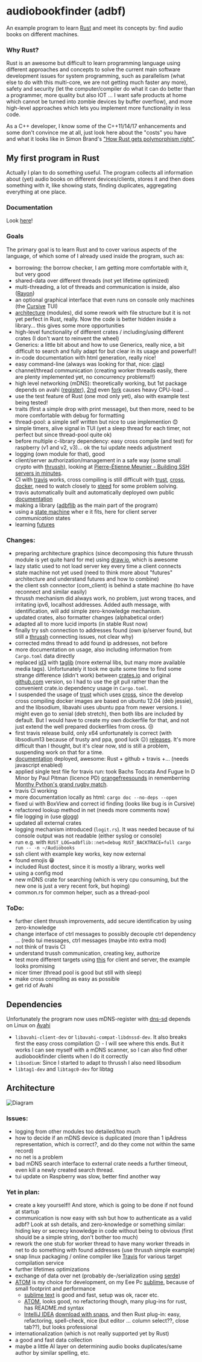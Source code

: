 # audiobookfinder (adbf)
An example program to learn [Rust](https://www.rust-lang.org/) and meet its concepts by: find audio books on different machines.

### Why Rust?
Rust is an awesome but difficult to learn programming language using different approaches and concepts to solve the current main software development issues for system programming, such as parallelism (what else to do with this multi-core, we are not getting much faster any more), safety and security (let the computer/compiler do what it can do better than a programmer, more quality but also IOT ... I want safe products at home which cannot be turned into zombie devices by buffer overflow), and more high-level approaches which lets you implement more functionality in less code.

As a C++ developer, I know some of the C++11/14/17 enhancements and some don't convince me at all, just look here about the "costs" you have and what it looks like in Simon Brand's ["How Rust gets polymorphism right"](https://www.youtube.com/watch?v=VSlBhAOLtFA).

## My first program in Rust
Actually I plan to do something useful. The program collects all information about (yet) audio books on different devices/clients, stores it and then does something with it, like showing stats, finding duplicates, aggregating everything at one place.

### Documentation
Look [here](https://electricherd.github.io/audiobookfinder/audiobookfinder/index.html)!

### Goals
The primary goal is to learn Rust and to cover various aspects of the language, of which some of I already used inside the program, such as:
* borrowing: the borrow checker, I am getting more comfortable with it, but very good
* shared-data over different threads (not yet lifetime optimized)
* multi-threading, a lot of threads and communication is inside, also  ([Rayon](https://github.com/rayon-rs/rayon))
* an optional graphical interface that even runs on console only machines (the [Cursive](https://github.com/gyscos/Cursive) TUI)
* [architecture](#architecture) (modules), did some rework with file structure but it is not yet perfect in Rust, really. Now the code is better hidden inside a library... this gives some more opportunities
* high-level functionality of different crates / including/using different crates (I don't want to reinvent the wheel)
* Generics: a little bit about and how to use Generics, really nice, a bit difficult to search and fully adapt for but clear in its usage and powerful!!
* in-code documentation with html generation, really nice!
* easy command-line (always was looking for that, nice: [clap](https://github.com/kbknapp/clap-rs))
* channel/thread communication (creating worker threads easily, there are plenty implemented yet, no concurrency problems!!)
* high level networking (mDNS): theoretically working, but 1st package depends on avahi ([register](https://github.com/plietar/rust-mdns)), [2nd](https://github.com/dylanmckay/mdns) even [fork](https://github.com/NervosFoundation/rust-mdns-discover) causes heavy CPU-load ...
* use the test feature of Rust (one mod only yet), also with example test being tested!
* traits (first a simple drop with print message), but then more, need to be more comfortable with debug for formatting
* thread-pool: a simple self written but nice to use implemention :blush:
* simple timers, alive signal in TUI (yet a sleep thread for each timer, not perfect but since thread-pool quite ok)
* before multiple c-library dependency: easy cross compile (and test) for raspberry (v1 and v2, v3)... ok the tui update needs adjustment
* logging (own module for that), good
* client/server authorization/management in a safe way (some small crypto with [thrussh](https://pijul.org/thrussh/)), looking at [Pierre-Étienne Meunier - Building SSH servers in minutes](https://www.youtube.com/watch?v=TKQoPQcKKTw).
* CI with [travis](https://travis-ci.org/electricherd/audiobookfinder/) works, cross compiling is still difficult with [trust](https://github.com/japaric/trust), [cross](https://github.com/japaric/cross/), [docker](https://www.docker.com/), need to watch closely to [steed](https://github.com/japaric/steed) for some problem solving.
* travis automatically built and automatically deployed own public [documentation](https://electricherd.github.io/audiobookfinder/audiobookfinder/index.html)
* making a library ([adbflib](https://electricherd.github.io/audiobookfinder/adbflib/index.html) as the main part of the program)
* using a [state machine](https://github.com/fitzgen/state_machine_future) wher
e it fits, here for client server *communication* states
* learning [futures](https://en.wikipedia.org/wiki/Futures_and_promises)

### Changes:
* preparing architecture graphics (since decomposing this future thrussh module is yet quite hard for me) using [draw.io](draw.io), which is awesome
* lazy static used to not load server key every time a client connects
* state machine not yet used (need to think more about "futures" architecture and understand futures and how to combine)
* the client ssh connector (com_client) is behind a state machine (to have reconnect and similar easily)
* thrussh mechanism did always work, no problem, just wrong traces, and irritating ipv6, localhost addresses. Added auth message, with identification, will add simple zero-knowledge mechanism.
* updated crates, also formatter changes (alphabetical order)
* adapted all to more lucid imports (in stable Rust now)
* finally try ssh connection to addresses found (own ip/server found, but still a [thrussh](https://www.google.de/url?q=https://pijul.org/thrussh/&sa=U&ved=0ahUKEwiBmqnl2I7aAhVD0xQKHb2DCV4QFggUMAA&usg=AOvVaw0hRK-lIPzabrl2u5VQj4fj)  connecting issues, not clear why)
* corrected mdns thread to add found ip addresses, not before
* more documentation on usage, also including information from `Cargo.toml` data directly
* replaced [id3](https://github.com/jameshurst/rust-id3) with [taglib](https://github.com/ebassi/taglib-rust/) (more external libs, but many more available media tags). Unfortunately it took me quite some time to find some strange difference (didn't work) between [crates.io](https://crates.io/crates/taglib) and original [github.com](https://github.com/ebassi/taglib-rust/) version, so I had to use the git pull rather than the convenient crate.io dependency usage in `Cargo.toml`.
* I suspended the usage of [trust](https://github.com/japaric/trust) which uses [cross](https://github.com/japaric/cross), since the develop cross compiling docker images are based on ubuntu 12.04 (deb jessie), and the libsodium, libavahi uses ubuntu ppa from newer versions. I might even go to xenial (deb stretch), then both libs are included by default. But I would have to create my own dockerfile for that, and not just extend the well prepared dockerfiles from cross. :unamused:
* first travis release build, only x64 unfortunately is correct (with libsodium13 because of trusty and ppa, good luck :expressionless:) [releases](https://github.com/electricherd/audiobookfinder/releases). It's more difficult than I thought, but it's clear now, std is still a problem, suspending work on that for a time.
* [documentation](https://electricherd.github.io/audiobookfinder/audiobookfinder/index.html) deployed, awesome: Rust + github + travis +... (needs javascript enabled)
* applied single test file for travis run: took Bachs Toccata And Fugue In D Minor by Paul Pitman (licence PD)  [orangefreesounds](www.orangefreesounds.com/toccata-and-fugue-in-d-minor/) in rememberring [Monthy Python's grand rugby match](https://www.youtube.com/watch?v=HKv6o7YqHnE).
* travis CI working
* more documentation locally as html: `cargo doc --no-deps --open`
* fixed ui with BoxView and correct id finding (looks like bug is in Cursive)
* refactored lookup method in net (needs more comments now)
* file logging in (use [glogg](http://glogg.bonnefon.org/))
* updated all external crates
* logging mechanism introduced (`logit.rs`). It was needed because of tui console output was not readable (either syslog or console)
 * run e.g. with `RUST_LOG=adbflib::net=debug RUST_BACKTRACE=full cargo run -- -n ~/Audiobooks`
* ssh client with example key works, key now external
* found emojis :grin:
* included Rust doctest, since it is mostly a library, works well
* using a config mod
* new mDNS crate for searching (which is very cpu consuming, but the new one is just a very recent fork, but hoping)
* common.rs for common helper, such as a thread-pool

### ToDo:
* further client thrussh improvements, add secure identification by using zero-knowledge
* change interface of ctrl messages to possibly decouple ctrl dependency ... (redo tui messages, ctrl messages (maybe into extra mod)
* not think of travis CI
* understand trussh communication, creating key, authorize
* test more different targets using [this](https://github.com/japaric/trust)
for client and server, the example looks promising
* nicer timer (thread pool is good but still with sleep)
* make cross compiling as easy as possible
* get rid of Avahi

## Dependencies
Unfortunately the program now uses mDNS-register with [dns-sd](https://github.com/plietar/rust-dns-sd) depends on Linux on [Avahi](https://www.avahi.org/)
* `libavahi-client-dev` or `libavahi-compat-libdnssd-dev`. It also breaks first the easy cross compilation :confused: - I will see where this ends.
But it works I can see myself with a mDNS scanner, so I can also find other audiobookfinder clients when I do it correctly
* `libsodium`: Since I started to adapt to thrussh I also need libsodium
* `libtag1-dev` and `libtagc0-dev` for libtag

## Architecture
![Diagram](diag_architecture_general.png)
 
### Issues:
* logging from other modules too detailed/too much
* how to decide if an mDNS device is duplicated (more than 1 ipAdress representation, which is correct?, and do they come not within the same record)
* no net is a problem
* bad mDNS search interface to external crate needs a further timeout, even kill a newly created search thread.
* tui update on Raspberry was slow, better find another way


### Yet in plan:
* create a key yourself!! And store, which is going to be done if not found at startup
* communication is now easy with ssh but how to authenticate as a valid adbf? Look at ssh details, and zero-knowledge or something similar: hiding key or secrecy knowledge in code without being to obvious (first should be a simple string, don't bother too much)
* rework the one stub for worker thread to have many worker threads in net to do something with found addresses (use thrussh simple example)
* snap linux packaging / online compiler like [Travis](https://docs.travis-ci.com/user/getting-started/) for various target compilation service
* further lifetimes optimizations
* exchange of data over net (probably de-/serialization using [serde](https://docs.serde.rs/serde/))
* [ATOM](https://atom.io/) is my choice for development, on my Eee Pc [sublime](https://www.sublimetext.com), because of small footprint and performance
  * [sublime text](https://www.sublimetext.com) is good and fast, setup was ok, racer etc.
  * [ATOM](https://atom.io/), looks good, no refactoring though, many plug-ins for rust, has README.md syntax
  * [IntelliJ IDEA](https://intellij-rust.github.io/install.html) [download with snaps](https://blog.jetbrains.com/idea/2017/11/install-intellij-idea-with-snaps/), and then Rust plug-in: easy, refactoring, spell-check, nice (but editor ... column select??, close tab??), but looks professional
* internationalization (which is not really supported yet by Rust)
* a good and fast data collection
* maybe a little AI layer on determining audio books duplicates/same author by similar spelling, etc.
